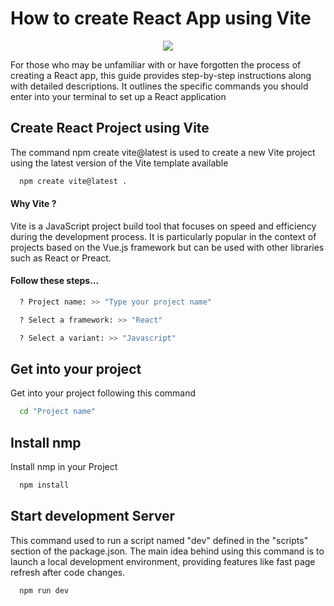 
# How to create React App using Vite

<p align="center">
  <a href="https://skillicons.dev">
    <img src="https://skillicons.dev/icons?i=react,vite" />
  </a>
</p>
For those who may be unfamiliar with or have forgotten the process of creating a React app, this guide provides step-by-step instructions along with detailed descriptions. It outlines the specific commands you should enter into your terminal to set up a React application


## Create React Project using Vite
The command npm create vite@latest is used to create a new Vite project using the latest version of the Vite template available
```bash
  npm create vite@latest .
```
#### Why Vite ?
Vite is a JavaScript project build tool that focuses on speed and efficiency during the development process. It is particularly popular in the context of projects based on the Vue.js framework but can be used with other libraries such as React or Preact.

#### Follow these steps...
```bash
  ? Project name: >> "Type your project name"
```
```bash
  ? Select a framework: >> "React"
```
```bash
  ? Select a variant: >> "Javascript"
```
## Get into your project
Get into your project following this command
```bash
  cd "Project name"
```
## Install nmp 
Install nmp in your Project
```bash
  npm install
```
## Start development Server
This command used to run a script named "dev" defined in the "scripts" section of the package.json. The main idea behind using this command is to launch a local development environment, providing features like fast page refresh after code changes.
```bash
  npm run dev
```

